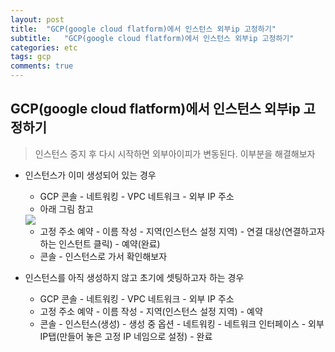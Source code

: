 ```yaml
---
layout: post
title:  "GCP(google cloud flatform)에서 인스턴스 외부ip 고정하기"
subtitle:   "GCP(google cloud flatform)에서 인스턴스 외부ip 고정하기"
categories: etc
tags: gcp
comments: true
---
```


## GCP(google cloud flatform)에서 인스턴스 외부ip 고정하기

> 인스턴스 중지 후 다시 시작하면 외부아이피가 변동된다. 이부분을 해결해보자 


- 인스턴스가 이미 생성되어 있는 경우
	- GCP 콘솔 - 네트워킹 - VPC 네트워크 - 외부 IP 주소
	- 아래 그림 참고
	<img src="https://github.com/twowinsh87/twowinsh87.github.io/blob/master/assets/etc_img/gcp_ip_2.png?raw=true">  

	- 고정 주소 예약 - 이름 작성 - 지역(인스턴스 설정 지역) - 연결 대상(연결하고자 하는 인스턴트 클릭) - 예약(완료)
	- 콘솔 - 인스턴스로 가서 확인해보자


- 인스턴스를 아직 생성하지 않고 초기에 셋팅하고자 하는 경우
	- GCP 콘솔 - 네트워킹 - VPC 네트워크 - 외부 IP 주소
	- 고정 주소 예약 - 이름 작성 - 지역(인스턴스 설정 지역) - 예약
	- 콘솔 - 인스턴스(생성) - 생성 중 옵션 - 네트워킹 - 네트워크 인터페이스 - 외부 IP탭(만들어 놓은 고정 IP 네임으로 설정) - 완료
